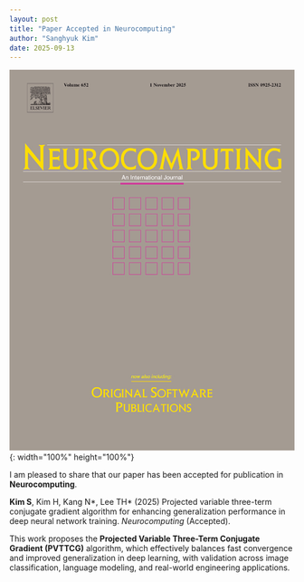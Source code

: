 ```yaml
---
layout: post
title: "Paper Accepted in Neurocomputing"
author: "Sanghyuk Kim"
date: 2025-09-13
---
```


![Publication_2025_Neurocomputing](/images/Neurocomputing.jpg){: width="100%" height="100%"}

I am pleased to share that our paper has been accepted for publication in **Neurocomputing**.

**Kim S**, Kim H, Kang N\*, Lee TH\* (2025) Projected variable three-term conjugate gradient algorithm for enhancing generalization performance in deep neural network training. _Neurocomputing_ (Accepted).

This work proposes the **Projected Variable Three-Term Conjugate Gradient (PVTTCG)** algorithm, which effectively balances fast convergence and improved generalization in deep learning, with validation across image classification, language modeling, and real-world engineering applications.
